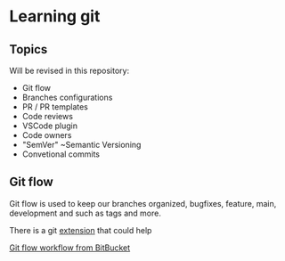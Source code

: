# Learning git

## Topics

Will be revised in this repository:
 - Git flow
 - Branches configurations
 - PR / PR templates
 - Code reviews
 - VSCode plugin
 - Code owners
 - "SemVer" ~Semantic Versioning
 - Convetional commits

## Git flow
 Git flow is used to keep our branches organized, bugfixes, feature, main, development and such as tags and more.

 There is a git [extension](https://github.com/petervanderdoes/gitflow-avh) that could help

 [Git flow workflow from BitBucket](https://www.atlassian.com/git/tutorials/comparing-workflows/gitflow-workflow)